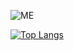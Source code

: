 
![ME](https://github-readme-stats.vercel.app/api?username=sharlottes&count_private=true&show_icons=true&count_private=true&theme=gotham&title_color=ffaaff&text_color=77ddff) 

[![Top Langs](https://github-readme-stats.vercel.app/api/top-langs/?username=sharlottes&layout=compact&theme=radical)](https://github.com/anuraghazra/github-readme-stats)   

